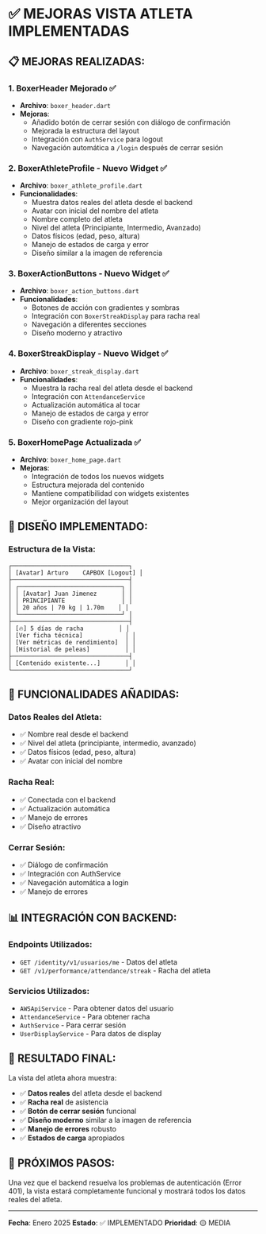 # ✅ MEJORAS VISTA ATLETA IMPLEMENTADAS

## 📋 MEJORAS REALIZADAS:

### 1. **BoxerHeader Mejorado** ✅
- **Archivo**: `boxer_header.dart`
- **Mejoras**:
  - Añadido botón de cerrar sesión con diálogo de confirmación
  - Mejorada la estructura del layout
  - Integración con `AuthService` para logout
  - Navegación automática a `/login` después de cerrar sesión

### 2. **BoxerAthleteProfile - Nuevo Widget** ✅
- **Archivo**: `boxer_athlete_profile.dart`
- **Funcionalidades**:
  - Muestra datos reales del atleta desde el backend
  - Avatar con inicial del nombre del atleta
  - Nombre completo del atleta
  - Nivel del atleta (Principiante, Intermedio, Avanzado)
  - Datos físicos (edad, peso, altura)
  - Manejo de estados de carga y error
  - Diseño similar a la imagen de referencia

### 3. **BoxerActionButtons - Nuevo Widget** ✅
- **Archivo**: `boxer_action_buttons.dart`
- **Funcionalidades**:
  - Botones de acción con gradientes y sombras
  - Integración con `BoxerStreakDisplay` para racha real
  - Navegación a diferentes secciones
  - Diseño moderno y atractivo

### 4. **BoxerStreakDisplay - Nuevo Widget** ✅
- **Archivo**: `boxer_streak_display.dart`
- **Funcionalidades**:
  - Muestra la racha real del atleta desde el backend
  - Integración con `AttendanceService`
  - Actualización automática al tocar
  - Manejo de estados de carga y error
  - Diseño con gradiente rojo-pink

### 5. **BoxerHomePage Actualizada** ✅
- **Archivo**: `boxer_home_page.dart`
- **Mejoras**:
  - Integración de todos los nuevos widgets
  - Estructura mejorada del contenido
  - Mantiene compatibilidad con widgets existentes
  - Mejor organización del layout

## 🎨 DISEÑO IMPLEMENTADO:

### **Estructura de la Vista**:
```
┌─────────────────────────────────┐
│ [Avatar] Arturo    CAPBOX [Logout] │
├─────────────────────────────────┤
│ ┌─────────────────────────────┐ │
│ │ [Avatar] Juan Jimenez       │ │
│ │ PRINCIPIANTE                │ │
│ │ 20 años | 70 kg | 1.70m    │ │
│ └─────────────────────────────┘ │
├─────────────────────────────────┤
│ [🔥] 5 días de racha          │ │
│ [Ver ficha técnica]            │ │
│ [Ver métricas de rendimiento]  │ │
│ [Historial de peleas]          │ │
├─────────────────────────────────┤
│ [Contenido existente...]       │ │
└─────────────────────────────────┘
```

## 🔧 FUNCIONALIDADES AÑADIDAS:

### **Datos Reales del Atleta**:
- ✅ Nombre real desde el backend
- ✅ Nivel del atleta (principiante, intermedio, avanzado)
- ✅ Datos físicos (edad, peso, altura)
- ✅ Avatar con inicial del nombre

### **Racha Real**:
- ✅ Conectada con el backend
- ✅ Actualización automática
- ✅ Manejo de errores
- ✅ Diseño atractivo

### **Cerrar Sesión**:
- ✅ Diálogo de confirmación
- ✅ Integración con AuthService
- ✅ Navegación automática a login
- ✅ Manejo de errores

## 📊 INTEGRACIÓN CON BACKEND:

### **Endpoints Utilizados**:
- `GET /identity/v1/usuarios/me` - Datos del atleta
- `GET /v1/performance/attendance/streak` - Racha del atleta

### **Servicios Utilizados**:
- `AWSApiService` - Para obtener datos del usuario
- `AttendanceService` - Para obtener racha
- `AuthService` - Para cerrar sesión
- `UserDisplayService` - Para datos de display

## 🎯 RESULTADO FINAL:

La vista del atleta ahora muestra:
- ✅ **Datos reales** del atleta desde el backend
- ✅ **Racha real** de asistencia
- ✅ **Botón de cerrar sesión** funcional
- ✅ **Diseño moderno** similar a la imagen de referencia
- ✅ **Manejo de errores** robusto
- ✅ **Estados de carga** apropiados

## 🔄 PRÓXIMOS PASOS:

Una vez que el backend resuelva los problemas de autenticación (Error 401), la vista estará completamente funcional y mostrará todos los datos reales del atleta.

---

**Fecha**: Enero 2025
**Estado**: ✅ IMPLEMENTADO
**Prioridad**: 🟡 MEDIA 